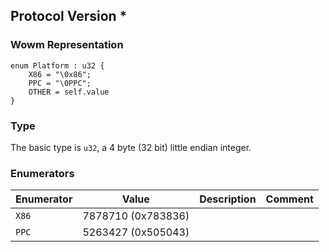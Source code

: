 ## Protocol Version *

### Wowm Representation
```rust,ignore
enum Platform : u32 {
    X86 = "\0x86";
    PPC = "\0PPC";
    OTHER = self.value
}
```
### Type
The basic type is `u32`, a 4 byte (32 bit) little endian integer.
### Enumerators
| Enumerator | Value  | Description | Comment |
| --------- | -------- | ----------- | ------- |
| `X86` | 7878710 (0x783836) |  |  |
| `PPC` | 5263427 (0x505043) |  |  |
